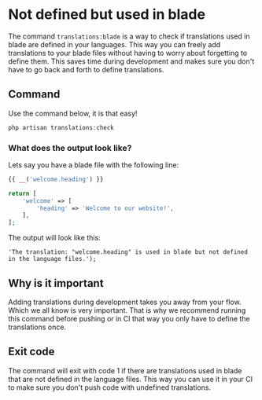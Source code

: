 # Not defined but used in blade
The command `translations:blade` is a way to check if translations used in blade are defined in your languages.
This way you can freely add translations to your blade files without having to worry about forgetting to define them.
This saves time during development and makes sure you don't have to go back and forth to define translations.

## Command
Use the command below, it is that easy!

```php
php artisan translations:check
```

### What does the output look like?
Lets say you have a blade file with the following line:
```php
{{ __('welcome.heading') }}
```
```php
return [
    'welcome' => [
        'heading' => 'Welcome to our website!',
    ],
];
```
The output will look like this:
```
'The translation: "welcome.heading" is used in blade but not defined in the language files.');
```

## Why is it important
Adding translations during development takes you away from your flow. Which we all know is very important. That is why
we recommend running this command before pushing or in CI that way you only have to define the translations once.

## Exit code
The command will exit with code 1 if there are translations used in blade that are not defined in the language files.
This way you can use it in your CI to make sure you don't push code with undefined translations.
